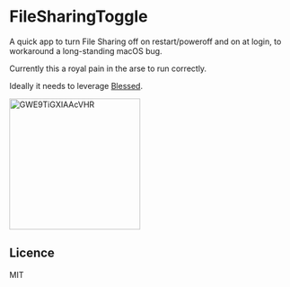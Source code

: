 # FileSharingToggle

A quick app to turn File Sharing off on restart/poweroff and on at login, to workaround a long-standing macOS bug.

Currently this a royal pain in the arse to run correctly.

Ideally it needs to leverage [Blessed](https://github.com/trilemma-dev/Blessed).

<img width="233" alt="GWE9TiGXIAAcVHR" src="https://github.com/user-attachments/assets/dc4a8ced-cf7b-421b-97ab-1e7c78b12615">

## Licence

MIT
